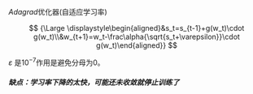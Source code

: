 $Adagrad$优化器(自适应学习率)

$$
{\Large \displaystyle\begin{aligned}&s_t=s_{t-1}+g(w_t)\cdot g(w_t)\\&w_{t+1}=w_t-\frac\alpha{\sqrt{s_t+\varepsilon}}\cdot g(w_t)\end{aligned}}
$$

$\varepsilon$ 是$10^{-7}$作用是避免分母为0。

##### 缺点：学习率下降的太快，可能还未收敛就停止训练了